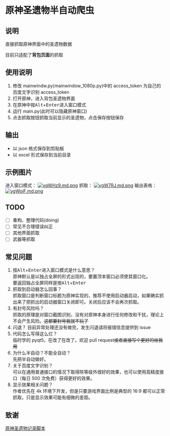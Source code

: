 # 原神圣遗物半自动爬虫

## 说明

直接抓取原神界面中的圣遗物数据

目前只适配了**背包页面**的抓取

## 使用说明

1. 修改 mainwindw.py(mainwindow_1080p.py)中的 access_token 为自己的百度文字识别 access_token
2. 打开原神，进入背包圣遗物界面
3. 在原神中按<kbd>Alt</kbd>+<kbd>Enter</kbd>进入窗口模式
4. 运行 main.py(此时可以隐藏原神窗口)
5. 点击抓取按钮抓取当前显示的圣遗物，点击保存按钮保存

## 输出

- 以 json 格式保存到剪贴板
- 以 excel 形式保存到当前目录

## 示例图片

进入窗口模式：
[![ygWHz9.md.png](https://s3.ax1x.com/2021/02/17/ygWHz9.md.png)](https://imgchr.com/i/ygWHz9)
抓取：
[![ygW7RJ.md.png](https://s3.ax1x.com/2021/02/17/ygW7RJ.md.png)](https://imgchr.com/i/ygW7RJ)
输出表格：
[![ygWoiF.md.png](https://s3.ax1x.com/2021/02/17/ygWoiF.md.png)](https://imgchr.com/i/ygWoiF)

## TODO

- [ ] 重构、整理代码(doing)
- [ ] 常见不合理错误纠正
- [ ] 其他界面抓取
- [ ] 武器等抓取

## 常见问题

1. 按<kbd>Alt</kbd>+<kbd>Enter</kbd>进入窗口模式是什么意思？  
   原神默认是以独占全屏的形式出现的，要置顶本窗口必须使其窗口化。  
   要返回独占全屏同样是按<kbd>Alt</kbd>+<kbd>Enter</kbd>
2. 抓取到启动器怎么回事？  
   抓取窗口是判断窗口标题为原神实现的，推荐不使用启动器启动，如果确实抓出来了把抓出的启动器窗口关闭即可。关闭后应该不会再次抓取。
3. 有封号风险吗？  
   抓取的原理是对窗口截图识别，没有对原神本身进行任何修改和干扰，理论上不会产生风险。~~这都要封号我就不玩了~~
4. 闪退？
   目前异常处理还没有做完，发生闪退请将报错信息提供到 issue
5. 代码怎么写得这么烂？  
   临时学的 pyqt5，在改了在改了。欢迎 pull request~~或者直接写个更好的给我用~~
6. 为什么半自动？不能全自动？  
   先把半自动做好。
7. 关于百度文字识别？  
   可以在通用普通接口的情况下取得除等级外很好的效果，也可以使用高精度接口（每日 500 次免费）获得更好的效果。
8. 显示效果相关问题？  
   作者优先在 4k 环境下开发，但是只要游戏界面比例是典型的 16:9 都可以正常抓取，只是显示效果可能有细微的差距。

## 致谢

[原神圣遗物记录脚本](https://github.com/kyloris0660/GenshinArtifactRecorder)
